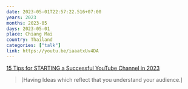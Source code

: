 ```yaml
---
date: 2023-05-01T22:57:22.516+07:00
years: 2023
months: 2023-05
days: 2023-05-01
place: Chiang Mai
country: Thailand
categories: ["talk"]
link: https://youtu.be/iaaatxUv4DA
---
```

[15 Tips for STARTING a Successful YouTube Channel in 2023](https://youtu.be/iaaatxUv4DA)

> [Having Ideas which reflect that you understand your audience.]
